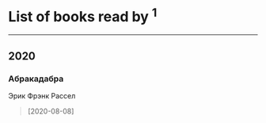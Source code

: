 # List of books read by [](https://plus.google.com/u/0/109106074083820102515/)<sup>1</sup>
---

## 2020

### Абракадабра
Эрик Фрэнк Рассел
> [2020-08-08] 



